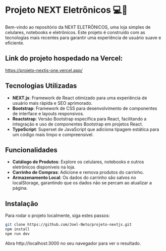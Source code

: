 # Projeto NEXT Eletrônicos 💻🛒

Bem-vindo ao repositório da NEXT ELETRÔNICOS, uma loja simples de celulares, notebooks e eletrônicos. Este projeto é construído com as tecnologias mais recentes para garantir uma experiência de usuário suave e eficiente.

## Link do projeto hospedado na Vercel:

https://projeto-nextjs-one.vercel.app/

## Tecnologias Utilizadas

- **NEXT.js**: Framework de React otimizado para uma experiência de usuário mais rápida e SEO aprimorado.
- **Bootstrap**: Framework de CSS para desenvolvimento de componentes de interface e layouts responsivos.
- **Reactstrap**: Versão Bootstrap específica para React, facilitando a integração e uso de componentes Bootstrap em projetos React.
- **TypeScript**: Superset de JavaScript que adiciona tipagem estática para um código mais limpo e compreensível.

## Funcionalidades

- **Catálogo de Produtos**: Explore os celulares, notebooks e outros eletrônicos disponiveis na loja.
- **Carrinho de Compras**: Adicione e remova produtos do carrinho.
- **Armazenamento Local**: Os dados do carrinho são salvos no localStorage, garantindo que os dados não se percam ao atualizar a página.

## Instalação

Para rodar o projeto localmente, siga estes passos:

```bash
git clone https://github.com/Joel-Neto/projeto-nextjs.git
npm install
npm run dev
```

Abra http://localhost:3000 no seu navegador para ver o resultado.